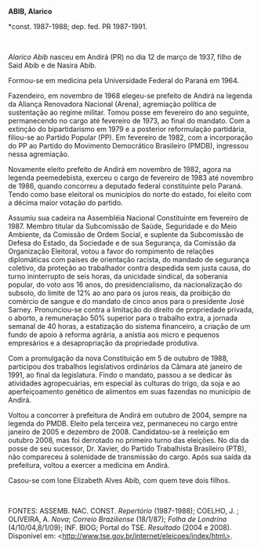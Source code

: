 **ABIB, Alarico**

\*const. 1987-1988; dep. fed. PR 1987-1991.

 

*Alarico Abib* nasceu em Andirá (PR) no dia 12 de março de 1937, filho
de Said Abib e de Nasira Abib.

Formou-se em medicina pela Universidade Federal do Paraná em 1964.

Fazendeiro, em novembro de 1968 elegeu-se prefeito de Andirá na legenda
da Aliança Renovadora Nacional (Arena), agremiação política de
sustentação ao regime militar. Tomou posse em fevereiro do ano seguinte,
permanecendo no cargo até fevereiro de 1973, ao final do mandato. Com a
extinção do bipartidarismo em 1979 e a posterior reformulação
partidária, filiou-se ao Partido Popular (PP). Em fevereiro de 1982, com
a incorporação do PP ao Partido do Movimento Democrático Brasileiro
(PMDB), ingressou nessa agremiação.

Novamente eleito prefeito de Andirá em novembro de 1982, agora na
legenda peemedebista, exerceu o cargo de fevereiro de 1983 até novembro
de 1986, quando concorreu a deputado federal constituinte pelo Paraná.
Tendo como base eleitoral os municípios do norte do estado, foi eleito
com a décima maior votação do partido.

Assumiu sua cadeira na Assembléia Nacional Constituinte em fevereiro de
1987. Membro titular da Subcomissão de Saúde, Seguridade e do Meio
Ambiente, da Comissão de Ordem Social, e suplente da Subcomissão de
Defesa do Estado, da Sociedade e de sua Segurança, da Comissão da
Organização Eleitoral, votou a favor do rompimento de relações
diplomáticas com países de orientação racista, do mandado de segurança
coletivo, da proteção ao trabalhador contra despedida sem justa causa,
do turno ininterrupto de seis horas, da unicidade sindical, da soberania
popular, do voto aos 16 anos, do presidencialismo, da nacionalização do
subsolo, do limite de 12% ao ano para os juros reais, da proibição do
comércio de sangue e do mandato de cinco anos para o presidente José
Sarney. Pronunciou-se contra a limitação do direito de propriedade
privada, o aborto, a remuneração 50% superior para o trabalho extra, a
jornada semanal de 40 horas, a estatização do sistema financeiro, a
criação de um fundo de apoio à reforma agrária, a anistia aos micro e
pequenos empresários e a desapropriação da propriedade produtiva.

Com a promulgação da nova Constituição em 5 de outubro de 1988,
participou dos trabalhos legislativos ordinários da Câmara até janeiro
de 1991, ao final da legislatura. Findo o mandato, passou a se dedicar
às atividades agropecuárias, em especial às culturas do trigo, da soja e
ao aperfeiçoamento genético de alimentos em suas fazendas no município
de Andirá.

Voltou a concorrer à prefeitura de Andirá em outubro de 2004, sempre na
legenda do PMDB. Eleito pela terceira vez, permaneceu no cargo entre
janeiro de 2005 e dezembro de 2008. Candidatou-se à reeleição em outubro
2008, mas foi derrotado no primeiro turno das eleições. No dia da posse
de seu sucessor, Dr. Xavier, do Partido Trabalhista Brasileiro (PTB),
não compareceu à solenidade de transmissão do cargo. Após sua saída da
prefeitura, voltou a exercer a medicina em Andirá.

Casou-se com Ione Elizabeth Alves Abib, com quem teve dois filhos.

 

FONTES: ASSEMB. NAC. CONST. *Repertório* (1987-1988); COELHO, J. ;
OLIVEIRA, A. *Nova*; *Correio Braziliense* (18/1/87); *Folha de
Londrina* (4/10/04,8/1/09); INF. BIOG; Portal do TSE. *Resultado* (2004
e 2008). Disponível em:
\<http://www.tse.gov.br/internet/eleicoes/index/htm\>.

 
